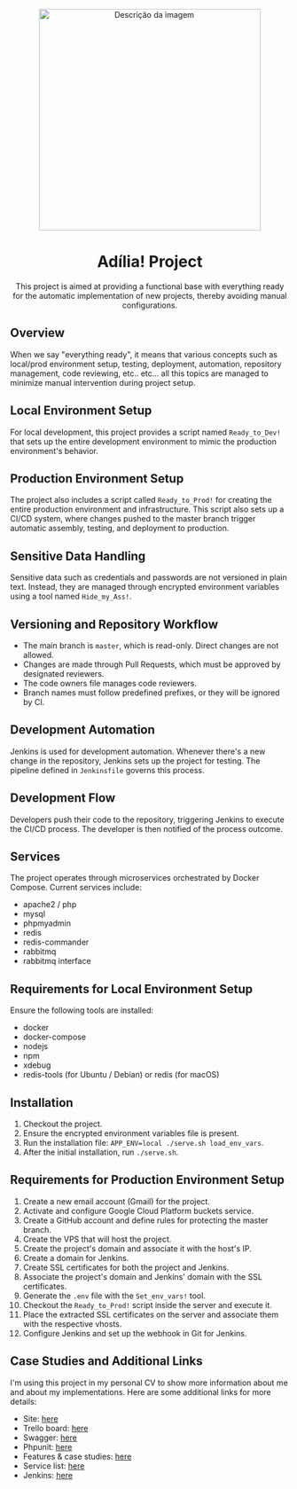 <p align="center">
  <img src="https://jgomes.site/images/lotus.png" width="400" alt="Descrição da imagem" />
</p>

<h1 align="center">Adília! Project</h1>

<p align="center">This project is aimed at providing a functional base with everything ready for the automatic implementation of new projects, thereby avoiding manual configurations.</p>

## Overview

When we say "everything ready", it means that various concepts such as local/prod environment setup, testing, deployment, automation, repository management, code reviewing, etc.. etc... all this topics are managed to minimize manual intervention during project setup.

## Local Environment Setup

For local development, this project provides a script named `Ready_to_Dev!` that sets up the entire development environment to mimic the production environment's behavior.

## Production Environment Setup

The project also includes a script called `Ready_to_Prod!` for creating the entire production environment and infrastructure. This script also sets up a CI/CD system, where changes pushed to the master branch trigger automatic assembly, testing, and deployment to production.

## Sensitive Data Handling

Sensitive data such as credentials and passwords are not versioned in plain text. Instead, they are managed through encrypted environment variables using a tool named `Hide_my_Ass!`.

## Versioning and Repository Workflow

- The main branch is `master`, which is read-only. Direct changes are not allowed.
- Changes are made through Pull Requests, which must be approved by designated reviewers.
- The code owners file manages code reviewers.
- Branch names must follow predefined prefixes, or they will be ignored by CI.

## Development Automation

Jenkins is used for development automation. Whenever there's a new change in the repository, Jenkins sets up the project for testing. The pipeline defined in `Jenkinsfile` governs this process.

## Development Flow

Developers push their code to the repository, triggering Jenkins to execute the CI/CD process. The developer is then notified of the process outcome.

## Services

The project operates through microservices orchestrated by Docker Compose. Current services include:

- apache2 / php
- mysql
- phpmyadmin
- redis
- redis-commander
- rabbitmq
- rabbitmq interface

## Requirements for Local Environment Setup

Ensure the following tools are installed:
- docker
- docker-compose
- nodejs
- npm
- xdebug
- redis-tools (for Ubuntu / Debian) or redis (for macOS)

## Installation

1. Checkout the project.
2. Ensure the encrypted environment variables file is present.
3. Run the installation file: `APP_ENV=local ./serve.sh load_env_vars`.
4. After the initial installation, run `./serve.sh`.

## Requirements for Production Environment Setup

1. Create a new email account (Gmail) for the project.
2. Activate and configure Google Cloud Platform buckets service.
3. Create a GitHub account and define rules for protecting the master branch.
4. Create the VPS that will host the project.
5. Create the project's domain and associate it with the host's IP.
6. Create a domain for Jenkins.
7. Create SSL certificates for both the project and Jenkins.
8. Associate the project's domain and Jenkins' domain with the SSL certificates.
9. Generate the `.env` file with the `Set_env_vars!` tool.
10. Checkout the `Ready_to_Prod!` script inside the server and execute it.
11. Place the extracted SSL certificates on the server and associate them with the respective vhosts.
12. Configure Jenkins and set up the webhook in Git for Jenkins.

## Case Studies and Additional Links

I'm using this project in my personal CV to show more information about me and about my implementations. Here are some additional links for more details:

- Site: [here](https://jgome.site)
- Trello board: [here](https://trello.com/b/zOuG1loa/j-gomes-site)
- Swagger: [here](https://jgomes.site/api/documentation#/Message)
- Phpunit: [here](https://jgomes.site/coverage-report/index.html)
- Features & case studies: [here](https://jgomes.site/case-studies)
- Service list: [here](https://jgomes.site/details)
- Jenkins: [here](https://jjenkins.xyz/)

